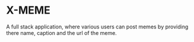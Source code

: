 # X-MEME
A full stack application, where various users can post memes by providing there name, caption and the url of the meme.
